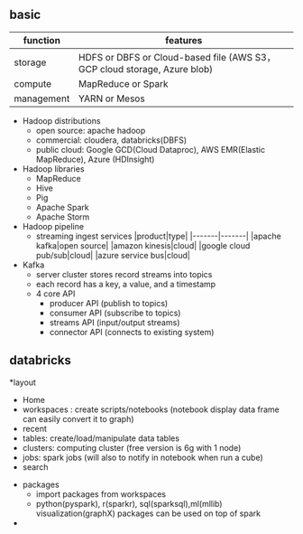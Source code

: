 ## basic
|function|features|
|-------|-------|
|storage|HDFS or DBFS or Cloud-based file (AWS S3， GCP cloud storage, Azure blob)|
|compute|MapReduce or Spark |
|management|YARN or Mesos|

* Hadoop distributions
    - open source: apache hadoop
    - commercial: cloudera, databricks(DBFS)
    - public cloud: Google GCD(Cloud Dataproc), AWS EMR(Elastic MapReduce), Azure (HDInsight)
* Hadoop libraries
    - MapReduce
    - Hive
    - Pig
    - Apache Spark
    - Apache Storm
* Hadoop pipeline
    - streaming ingest services
    |product|type|
    |-------|-------|
    |apache kafka|open source|
    |amazon kinesis|cloud|
    |google cloud pub/sub|cloud|
    |azure service bus|cloud|
* Kafka
    - server cluster stores record streams into topics
    - each record has a key, a value, and a timestamp
    - 4 core API
        + producer API (publish to topics)
        + consumer API (subscribe to topics)
        + streams API (input/output streams)
        + connector API (connects to existing system)

## databricks
*layout
  - Home
  - workspaces : create scripts/notebooks (notebook display data frame can easily convert it to graph)
  - recent
  - tables: create/load/manipulate data tables
  - clusters: computing cluster (free version is 6g with 1 node)
  - jobs: spark jobs (will also to notify in notebook when run a cube)
  - search
* packages
  - import packages from workspaces
  - python(pyspark), r(sparkr), sql(sparksql),ml(mllib) visualization(graphX) packages can be used on top of spark
* 
